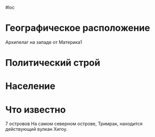 #loc
# Географическое расположение
Архипелаг на западе от Материка1
# Политический строй

# Население

# Что известно
7 островов
На самом северном острове, Тримрак, находится действующий вулкан Хигоу. 
